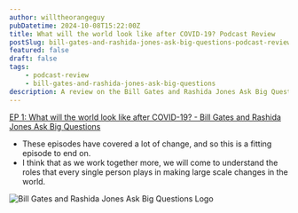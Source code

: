 ```yaml
---
author: willtheorangeguy
pubDatetime: 2024-10-08T15:22:00Z
title: What will the world look like after COVID-19? Podcast Review
postSlug: bill-gates-and-rashida-jones-ask-big-questions-podcast-review-1
featured: false
draft: false
tags:
    - podcast-review
    - bill-gates-and-rashida-jones-ask-big-questions
description: A review on the Bill Gates and Rashida Jones Ask Big Questions Podcast.
---
```


[EP 1: What will the world look like after COVID-19? - Bill Gates and Rashida Jones Ask Big Questions](https://podcasts.apple.com/us/podcast/ep-1-what-will-the-world-look-like-after-covid-19/id1538630420?i=1000498767574)

-   These episodes have covered a lot of change, and so this is a fitting episode to end on.
-   I think that as we work together more, we will come to understand the roles that every single person plays in making large scale changes in the world.

![Bill Gates and Rashida Jones Ask Big Questions Logo](https://is1-ssl.mzstatic.com/image/thumb/Podcasts125/v4/30/79/8c/30798cb1-611c-3cbe-e887-a872193b38c2/mza_10870438755350715135.jpg/270x270bb.webp)

